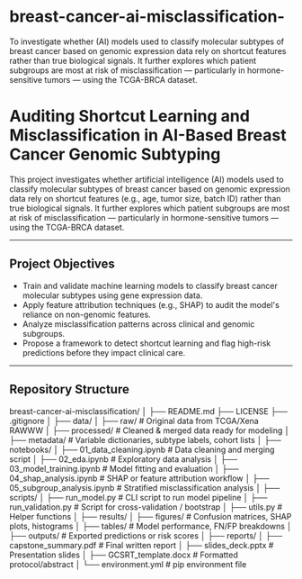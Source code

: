 # breast-cancer-ai-misclassification-

To investigate whether (AI) models used to classify molecular subtypes of breast cancer based on genomic expression data rely on shortcut features rather than true biological signals. It further explores which patient subgroups are most at risk of misclassification — particularly in hormone-sensitive tumors — using the TCGA-BRCA dataset.

# Auditing Shortcut Learning and Misclassification in AI-Based Breast Cancer Genomic Subtyping

This project investigates whether artificial intelligence (AI) models used to classify molecular subtypes of breast cancer based on genomic expression data rely on shortcut features (e.g., age, tumor size, batch ID) rather than true biological signals. It further explores which patient subgroups are most at risk of misclassification — particularly in hormone-sensitive tumors — using the TCGA-BRCA dataset.

---

## Project Objectives

- Train and validate machine learning models to classify breast cancer molecular subtypes using gene expression data.
- Apply feature attribution techniques (e.g., SHAP) to audit the model's reliance on non-genomic features.
- Analyze misclassification patterns across clinical and genomic subgroups.
- Propose a framework to detect shortcut learning and flag high-risk predictions before they impact clinical care.

---

## Repository Structure

breast-cancer-ai-misclassification/
│
├── README.md
├── LICENSE
├── .gitignore
│
├── data/
│   ├── raw/                     # Original data from TCGA/Xena RAWWW
│   ├── processed/               # Cleaned & merged data ready for modeling
│   ├── metadata/                # Variable dictionaries, subtype labels, cohort lists
│
├── notebooks/
│   ├── 01_data_cleaning.ipynb   # Data cleaning and merging script
│   ├── 02_eda.ipynb             # Exploratory data analysis
│   ├── 03_model_training.ipynb  # Model fitting and evaluation
│   ├── 04_shap_analysis.ipynb   # SHAP or feature attribution workflow
│   ├── 05_subgroup_analysis.ipynb # Stratified misclassification analysis
│
├── scripts/
│   ├── run_model.py             # CLI script to run model pipeline
│   ├── run_validation.py        # Script for cross-validation / bootstrap
│   ├── utils.py                 # Helper functions 
│
├── results/
│   ├── figures/                 # Confusion matrices, SHAP plots, histograms
│   ├── tables/                  # Model performance, FN/FP breakdowns
│   ├── outputs/                 # Exported predictions or risk scores
│
├── reports/
│   ├── capstone_summary.pdf     # Final written report
│   ├── slides_deck.pptx         # Presentation slides
│   ├── GCSRT_template.docx      # Formatted protocol/abstract 
│
└── environment.yml              # pip environment file 








